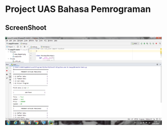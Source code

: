# Project UAS Bahasa Pemrograman

## ScreenShoot

![Image of Input](https://github.com/ajitular/UAS20/blob/master/Input.png)
